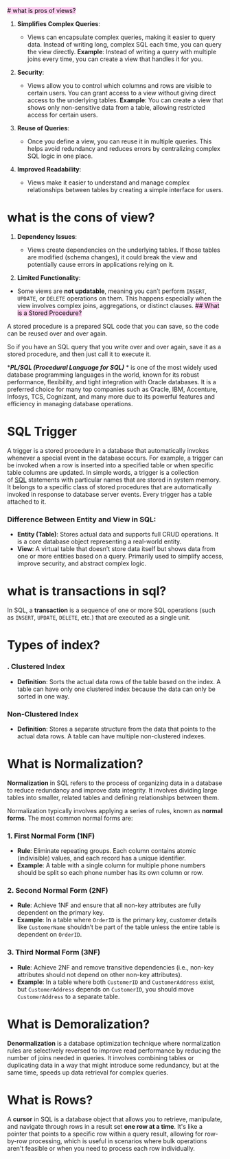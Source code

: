 <mark style="background: #FFB8EBA6;"># what is pros of views?</mark>
1. **Simplifies Complex Queries**:
    - Views can encapsulate complex queries, making it easier to query data. Instead of writing long, complex SQL each time, you can query the view directly.
    **Example**: Instead of writing a query with multiple joins every time, you can create a view that handles it for you.
    
2. **Security**:
    - Views allow you to control which columns and rows are visible to certain users. You can grant access to a view without giving direct access to the underlying tables.
    **Example**: You can create a view that shows only non-sensitive data from a table, allowing restricted access for certain users.   
4. **Reuse of Queries**:
    
    - Once you define a view, you can reuse it in multiple queries. This helps avoid redundancy and reduces errors by centralizing complex SQL logic in one place.
5. **Improved Readability**:
    
    - Views make it easier to understand and manage complex relationships between tables by creating a simple interface for users.

# what is the cons of view?
1. **Dependency Issues**:
    
    - Views create dependencies on the underlying tables. If those tables are modified (schema changes), it could break the view and potentially cause errors in applications relying on it.
2. **Limited Functionality**:
- Some views are **not updatable**, meaning you can’t perform `INSERT`, `UPDATE`, or `DELETE` operations on them. This happens especially when the view involves complex joins, aggregations, or distinct clauses.
<mark style="background: #FFB8EBA6;">## What is a Stored Procedure?</mark>

A stored procedure is a prepared SQL code that you can save, so the code can be reused over and over again.

So if you have an SQL query that you write over and over again, save it as a stored procedure, and then just call it to execute it.

****PL/SQL (Procedural Language for SQL)***
* is one of the most widely used database programming languages in the world, known for its robust performance, flexibility, and tight integration with Oracle databases. It is a preferred choice for many top companies such as Oracle, IBM, Accenture, Infosys, TCS, Cognizant, and many more due to its powerful features and efficiency in managing database operations.

# SQL Trigger
A trigger is a stored procedure in a database that automatically invokes whenever a special event in the database occurs. For example, a trigger can be invoked when a row is inserted into a specified table or when specific table columns are updated. In simple words, a trigger is a collection of [SQL](https://www.geeksforgeeks.org/sql-tutorial) statements with particular names that are stored in system memory. It belongs to a specific class of stored procedures that are automatically invoked in response to database server events. Every trigger has a table attached to it.

### **Difference Between Entity and View in SQL**:
- **Entity (Table)**: Stores actual data and supports full CRUD operations. It is a core database object representing a real-world entity.
- **View**: A virtual table that doesn’t store data itself but shows data from one or more entities based on a query. Primarily used to simplify access, improve security, and abstract complex logic.

# what is transactions in sql?
In SQL, a **transaction** is a sequence of one or more SQL operations (such as `INSERT`, `UPDATE`, `DELETE`, etc.) that are executed as a single unit.

# Types of index? 
### . **Clustered Index**

- **Definition**: Sorts the actual data rows of the table based on the index. A table can have only one clustered index because the data can only be sorted in one way.
### **Non-Clustered Index**

- **Definition**: Stores a separate structure from the data that points to the actual data rows. A table can have multiple non-clustered indexes.

# What is Normalization?
**Normalization** in SQL refers to the process of organizing data in a database to reduce redundancy and improve data integrity. It involves dividing large tables into smaller, related tables and defining relationships between them. 

Normalization typically involves applying a series of rules, known as **normal forms**. The most common normal forms are:

### 1. **First Normal Form (1NF)**

- **Rule**: Eliminate repeating groups. Each column contains atomic (indivisible) values, and each record has a unique identifier.
- **Example**: A table with a single column for multiple phone numbers should be split so each phone number has its own column or row.

### 2. **Second Normal Form (2NF)**

- **Rule**: Achieve 1NF and ensure that all non-key attributes are fully dependent on the primary key.
- **Example**: In a table where `OrderID` is the primary key, customer details like `CustomerName` shouldn’t be part of the table unless the entire table is dependent on `OrderID`.

### 3. **Third Normal Form (3NF)**

- **Rule**: Achieve 2NF and remove transitive dependencies (i.e., non-key attributes should not depend on other non-key attributes).
- **Example**: In a table where both `CustomerID` and `CustomerAddress` exist, but `CustomerAddress` depends on `CustomerID`, you should move `CustomerAddress` to a separate table.
# What is Demoralization?

**Denormalization** is a database optimization technique where normalization rules are selectively reversed to improve read performance by reducing the number of joins needed in queries. It involves combining tables or duplicating data in a way that might introduce some redundancy, but at the same time, speeds up data retrieval for complex queries.

# What is Rows?
A **cursor** in SQL is a database object that allows you to retrieve, manipulate, and navigate through rows in a result set **one row at a time**. It's like a pointer that points to a specific row within a query result, allowing for row-by-row processing, which is useful in scenarios where bulk operations aren't feasible or when you need to process each row individually.